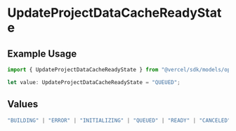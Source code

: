 # UpdateProjectDataCacheReadyState

## Example Usage

```typescript
import { UpdateProjectDataCacheReadyState } from "@vercel/sdk/models/operations";

let value: UpdateProjectDataCacheReadyState = "QUEUED";
```

## Values

```typescript
"BUILDING" | "ERROR" | "INITIALIZING" | "QUEUED" | "READY" | "CANCELED"
```